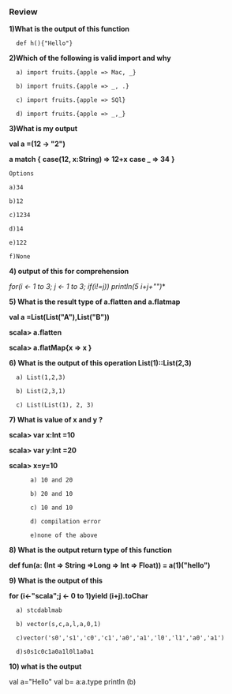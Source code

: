 ### Review

**1)What is the output of this function**

      def h(){"Hello"}


**2)Which of the following is valid import and why**
      
      a) import fruits.{apple => Mac, _}
      
      b) import fruits.{apple => _, .}
      
      c) import fruits.{apple => SQl}
      
      d) import fruits.{apple => _,_}


**3)What is my output**

  **val a =(12 -> "2")**
  
 **a match {**
  **case(12, x:String) => 12+x**
  **case _             => 34**
  **}**
    
    Options
    
    a)34
    
    b)12
    
    c)1234
    
    d)14
    
    e)122
    
    f)None


**4) output of this for comprehension**
    
   **for(i <- 1 to 3; j <- 1 to 3; if(i!=j)) println(5* i+j+"")**


**5) What is the result type of a.flatten and a.flatmap**
      
**val a =List(List("A"),List("B"))**
      
**scala> a.flatten**
      
**scala> a.flatMap{x => x }**


**6)  What is the output of this operation List(1)::List(2,3)**

      a) List(1,2,3)
        
      b) List(2,3,1)
        
      c) List(List(1), 2, 3)                                                                                                                                                                                                                                                          
**7) What is value of x and y ?**

**scala> var x:Int =10**
      
**scala> var y:Int =20**
      
**scala> x=y=10**
  
  
          a) 10 and 20
          
          b) 20 and 10
          
          c) 10 and 10 
          
          d) compilation error
          
          e)none of the above 

**8) What is the output return type of this function**

**def fun(a: (Int => String =>Long => Int => Float)) = a(1)("hello")** 

**9) What is the output of this**

**for (i<-"scala";j <- 0 to 1)yield (i+j).toChar**
  
      a) stcdablmab
      
      b) vector(s,c,a,l,a,0,1)
      
      c)vector('s0','s1','c0','c1','a0','a1','l0','l1','a0','a1')
    
      d)s0s1c0c1a0a1l0l1a0a1
  
  
**10) what is the output**
    
  val a="Hello"
  val b= a:a.type
  println (b)
  
